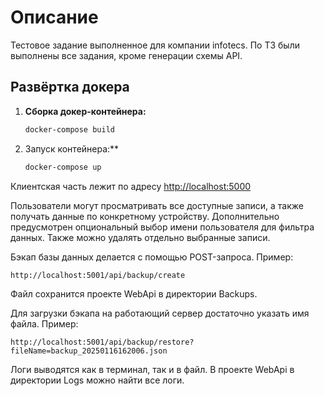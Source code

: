 # Описание
Тестовое задание выполненное для компании infotecs. По ТЗ были выполнены все задания, кроме генерации схемы API.

## Развёртка докера
1. **Сборка докер-контейнера:**
    ```bash
    docker-compose build
    ```
2. Запуск контейнера:**
    ```bash
    docker-compose up
    ```

Клиентская часть лежит по адресу [http://localhost:5000](http://localhost:5000)

Пользователи могут просматривать все доступные записи, а также получать данные по конкретному устройству. Дополнительно предусмотрен опциональный выбор имени пользователя для фильтра данных. Также можно удалять отдельно выбранные записи.

Бэкап базы данных делается с помощью POST-запроса. Пример:
```
http://localhost:5001/api/backup/create
```
Файл сохранится проекте WebApi в директории Backups.

Для загрузки бэкапа на работающий сервер достаточно указать имя файла. Пример:
```
http://localhost:5001/api/backup/restore?fileName=backup_20250116162006.json
```

Логи выводятся как в терминал, так и в файл. В проекте WebApi в директории Logs можно найти все логи.

